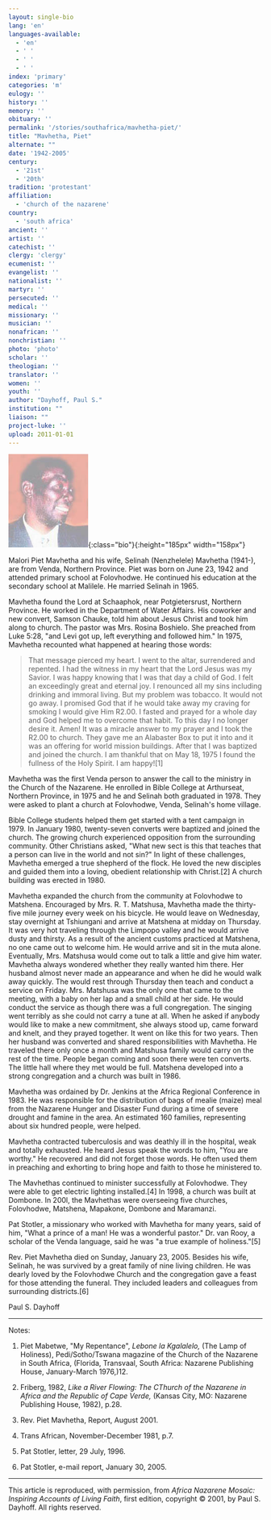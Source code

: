 ```yaml
---
layout: single-bio
lang: 'en'
languages-available:
  - 'en'
  - ' '
  - ' '
  - ' '
index: 'primary'
categories: 'm'
eulogy: ''
history: ''
memory: ''
obituary: ''
permalink: '/stories/southafrica/mavhetha-piet/'
title: "Mavhetha, Piet"
alternate: ""
date: '1942-2005'
century:
  - '21st'
  - '20th'
tradition: 'protestant'
affiliation:
  - 'church of the nazarene'
country:
  - 'south africa'
ancient: ''
artist: ''
catechist: ''
clergy: 'clergy'
ecumenist: ''
evangelist: ''
nationalist: ''
martyr: ''
persecuted: ''
medical: ''
missionary: ''
musician: ''
nonafrican: ''
nonchristian: ''
photo: 'photo'
scholar: ''
theologian: ''
translator: ''
women: ''
youth: ''
author: "Dayhoff, Paul S."
institution: ""
liaison: ""
project-luke: ''
upload: 2011-01-01
---
```


![Piet Mavhetha](/images/bio-pics/southafrica/mavhetha-piet/mavhetha_piet.jpg){:class="bio"}{:height="185px" width="158px"}

Malori Piet Mavhetha and his wife, Selinah (Nenzhelele) Mavhetha (1941-), are from Venda, Northern Province.  Piet was born on June 23, 1942 and attended primary school at Folovhodwe. He continued his education at the secondary school at Malilele.  He married Selinah in 1965.

Mavhetha found the Lord at Schaaphok, near Potgietersrust, Northern Province. He worked in the Department of Water Affairs. His coworker and new convert, Samson Chauke,  told him about Jesus Christ and took him along to church.  The pastor was Mrs. Rosina Boshielo.  She preached from Luke 5:28, "and Levi got up, left everything and followed him."  In 1975, Mavhetha recounted what happened at hearing those words:

> That message pierced my heart. I went to the altar, surrendered and repented. I had the witness in my heart that the Lord Jesus was my Savior. I was happy knowing that I was that day a child of God. I felt an exceedingly great and eternal joy. I renounced all my sins including drinking and immoral living. But my problem was tobacco. It would not go away. I promised God that if he would take away my craving for smoking I would give Him R2.00. I fasted and prayed for a whole day and God helped me to overcome that habit. To this day I no longer desire it. Amen! It was a miracle answer to my prayer and I took the R2.00 to church. They gave me an Alabaster Box to put it into and it was an offering for world mission buildings. After that I was baptized and joined the church. I am thankful that on May 18, 1975 I found the fullness of the Holy Spirit.  I am happy![1]

Mavhetha was the first Venda person to answer the call to the ministry in the Church of the Nazarene.  He enrolled in Bible College at Arthurseat, Northern Province, in 1975 and he and Selinah both graduated in 1978.  They were asked to plant a church at Folovhodwe, Venda, Selinah's home village.

Bible College students helped them get started with a tent campaign in 1979. In January 1980, twenty-seven converts were baptized and joined the church.  The growing church experienced opposition from the surrounding community. Other Christians asked, "What new sect is this that teaches that a person can live in the world and not sin?" In light of these challenges, Mavhetha emerged a true shepherd of the flock. He loved the new disciples and guided them into a loving, obedient relationship with Christ.[2] A church building was erected in 1980.

Mavhetha expanded the church from the community at Folovhodwe to Matshena.  Encouraged by Mrs. R. T. Matshusa, Mavhetha made the thirty-five mile journey every week on his bicycle.  He would leave on Wednesday, stay overnight at Tshiungani and arrive at Matshena at midday on Thursday. It was very hot traveling through the Limpopo valley and he would arrive dusty and thirsty. As a result of the ancient customs practiced at Matshena, no one came out to welcome him. He would arrive and sit in the muta alone. Eventually, Mrs. Matshusa would come out to talk a little and give him water.  Mavhetha always wondered whether they really wanted him there. Her husband almost never made an appearance and when he did he would walk away quickly. The would rest through Thursday then teach and conduct a service on Friday. Mrs. Matshusa was the only one that came to the meeting, with a baby on her lap and a small child at her side.  He would conduct the service as though there was a full congregation. The singing went terribly as she could not carry a tune at all.  When he asked if anybody would like to make a new commitment, she always stood up, came forward and knelt, and they prayed together. It went on like this for two years. Then her husband was converted and shared responsibilities with Mavhetha. He traveled there only once a month and Matshusa family would carry on the rest of the time.  People began coming and soon there were ten converts. The little hall where they met would be full. Matshena developed into a strong congregation and a church was built in 1986.

Mavhetha was ordained by Dr. Jenkins at the Africa Regional Conference in 1983.  He was responsible for the distribution of bags of mealie (maize) meal from the Nazarene Hunger and Disaster Fund during a time of severe drought and famine in the area.  An estimated 160 families, representing about six hundred people, were helped.

Mavhetha contracted tuberculosis and was deathly ill in the hospital, weak and totally exhausted. He heard Jesus speak the words to him, "You are worthy."  He recovered and did not forget those words.  He often used them in preaching and exhorting to bring hope and faith to those he ministered to.

The Mavhethas continued to minister successfully at Folovhodwe.  They were able to get electric lighting installed.[4]   In 1998, a church was built at Dombone.  In 200l, the Mavhethas were overseeing five churches, Folovhodwe, Matshena, Mapakone, Dombone and Maramanzi.

Pat Stotler, a missionary who worked with Mavhetha for many years, said of him, "What a prince of a man! He was a wonderful pastor."  Dr. van Rooy, a scholar of the Venda language, said he was "a true example of holiness."[5]

Rev. Piet Mavhetha died on Sunday, January 23, 2005.  Besides his wife, Selinah, he was survived by a great family of nine living children.  He was dearly loved by the Folovhodwe Church and the congregation gave a feast for those attending the funeral. They included leaders and colleagues from surrounding districts.[6]

Paul S. Dayhoff

---

Notes:

1.   Piet Mabetwe, "My Repentance", *Lebone la Kgalalelo,* (The Lamp of Holiness), Pedi/Sotho/Tswana magazine of the Church of the Nazarene in South Africa, (Florida, Transvaal, South Africa: Nazarene Publishing House, January-March 1976,)12.

2. Friberg, 1982, *Like a River Flowing: The CThurch of the Nazarene in Africa and the Republic of Cape Verde,* (Kansas City, MO: Nazarene Publishing House, 1982), p.28.

3. Rev. Piet Mavhetha, Report, August 2001.

4. Trans African, November-December 1981, p.7.

5. Pat Stotler, letter, 29 July, 1996.

6. Pat Stotler, e-mail report, January 30, 2005.

---

This article is reproduced, with permission, from *Africa Nazarene Mosaic: Inspiring Accounts of Living Faith*, first edition, copyright &copy; 2001, by Paul S. Dayhoff.  All rights reserved.
